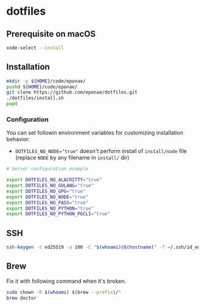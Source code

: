 # dotfiles

## Prerequisite on macOS

```bash
xode-select --install
```

## Installation

```bash
mkdir -p ${HOME}/code/eponae/
pushd ${HOME}/code/eponae/
git clone https://github.com/eponae/dotfiles.git
./dotfiles/install.sh
popd
```

### Configuration

You can set followin environment variables for customizing installation behavior:

* `DOTFILES_NO_NODE="true"` doesn't perform install of `install/node` file (replace `NODE` by any filename in `install/` dir)

```bash
# Server configuration example

export DOTFILES_NO_ALACRITTY="true"
export DOTFILES_NO_GOLANG="true"
export DOTFILES_NO_GPG="true"
export DOTFILES_NO_NODE="true"
export DOTFILES_NO_PASS="true"
export DOTFILES_NO_PYTHON="true"
export DOTFILES_NO_PYTHON_PGCLI="true"
```

## SSH

```bash
ssh-keygen -t ed25519 -a 100 -C "$(whoami)@$(hostname)" -f ~/.ssh/id_ed25519
```

## Brew

Fix it with following command when it's broken.

```bash
sudo chown -R $(whoami) $(brew --prefix)/*
brew doctor
```

